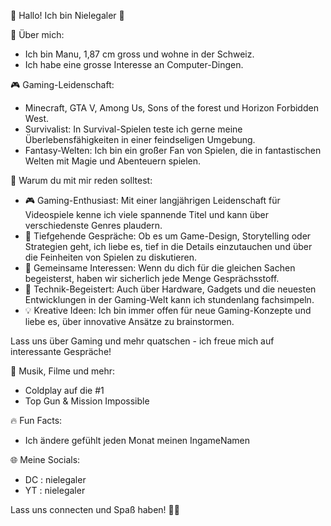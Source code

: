 👋 Hallo! Ich bin Nielegaler 👋

🌟 Über mich:
- Ich bin Manu, 1,87 cm gross und wohne in der Schweiz.
- Ich habe eine grosse Interesse an Computer-Dingen.

🎮 Gaming-Leidenschaft:
- Minecraft, GTA V, Among Us, Sons of the forest und Horizon Forbidden West.
- Survivalist: In Survival-Spielen teste ich gerne meine Überlebensfähigkeiten in einer feindseligen Umgebung.
- Fantasy-Welten: Ich bin ein großer Fan von Spielen, die in fantastischen Welten mit Magie und Abenteuern spielen.

🚀 Warum du mit mir reden solltest:
- 🎮 Gaming-Enthusiast: Mit einer langjährigen Leidenschaft für Videospiele kenne ich viele spannende Titel und kann über verschiedenste Genres plaudern.
- 🧠 Tiefgehende Gespräche: Ob es um Game-Design, Storytelling oder Strategien geht, ich liebe es, tief in die Details einzutauchen und über die Feinheiten von Spielen zu diskutieren.
- 🌟 Gemeinsame Interessen: Wenn du dich für die gleichen Sachen begeisterst, haben wir sicherlich jede Menge Gesprächsstoff.
- 🤖 Technik-Begeistert: Auch über Hardware, Gadgets und die neuesten Entwicklungen in der Gaming-Welt kann ich stundenlang fachsimpeln.
- 💡 Kreative Ideen: Ich bin immer offen für neue Gaming-Konzepte und liebe es, über innovative Ansätze zu brainstormen.

Lass uns über Gaming und mehr quatschen - ich freue mich auf interessante Gespräche!

🎵 Musik, Filme und mehr:
- Coldplay auf die #1
- Top Gun & Mission Impossible

🔥 Fun Facts:
- Ich ändere gefühlt jeden Monat meinen IngameNamen


🌐 Meine Socials:
- DC : nielegaler
- YT : nielegaler

Lass uns connecten und Spaß haben! 🚀😊
